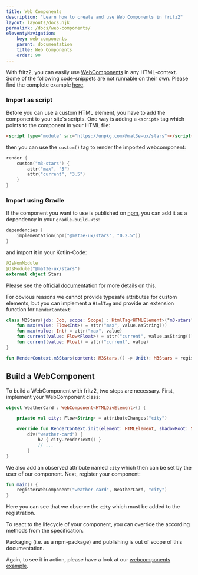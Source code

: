 ```yaml
---
title: Web Components
description: "Learn how to create and use Web Components in fritz2"
layout: layouts/docs.njk
permalink: /docs/web-components/
eleventyNavigation:
    key: web-components
    parent: documentation
    title: Web Components
    order: 90
---
```


With fritz2, you can easily use [WebComponents](https://webcomponents.org) in any HTML-context. 
Some of the following code-snippets are not runnable on their own. Please find the complete example 
[here](https://examples.fritz2.dev/webcomponent/build/distributions/index.html).

### Import as script

Before you can use a custom HTML element, you have to add the component to your site's scripts.
One way is adding a `<script>` tag which points to the component in your HTML file:
```html
<script type="module" src="https://unpkg.com/@mat3e-ux/stars"></script>
```
then you can use the `custom()` tag to render the imported webcomponent:
```kotlin
render {
    custom("m3-stars") {
        attr("max", "5")
        attr("current", "3.5")
    }   
}
```

### Import using Gradle

If the component you want to use is published on [npm](https://www.npmjs.com/), you can add it as a dependency 
in your `gradle.build.kts`:
```kotlin
dependencies {
    implementation(npm("@mat3e-ux/stars", "0.2.5"))
}
```
and import it in your Kotlin-Code:
```kotlin
@JsNonModule
@JsModule("@mat3e-ux/stars")
external object Stars
```

Please see the [official documentation](https://kotlinlang.org/docs/js-modules.html#apply-jsmodule-to-packages) 
for more details on this.

For obvious reasons we cannot provide typesafe attributes for custom elements, 
but you can implement a `HtmlTag` and provide an extension function for `RenderContext`:

```kotlin
class M3Stars(job: Job, scope: Scope) : HtmlTag<HTMLElement>("m3-stars", job = job, scope = scope) {
    fun max(value: Flow<Int>) = attr("max", value.asString())
    fun max(value: Int) = attr("max", value)
    fun current(value: Flow<Float>) = attr("current", value.asString())
    fun current(value: Float) = attr("current", value)
}

fun RenderContext.m3Stars(content: M3Stars.() -> Unit): M3Stars = register(M3Stars(job, scope), content)
```

## Build a WebComponent

To build a WebComponent with fritz2, two steps are necessary. First, implement your WebComponent class:
```kotlin
object WeatherCard : WebComponent<HTMLDivElement>() {

    private val city: Flow<String> = attributeChanges("city")

    override fun RenderContext.init(element: HTMLElement, shadowRoot: ShadowRoot): HtmlTag<HTMLDivElement> =
        div("weather-card") {
            h2 { city.renderText() }
            // ...
        }
}
```
We also add an observed attribute named `city` which then can be set by the user of our component.
Next, register your component:
```kotlin
fun main() {
    registerWebComponent("weather-card", WeatherCard, "city")
}
```
Here you can see that we observe the `city` which must be added to the registration.

To react to the lifecycle of your component, you can override the according methods from the specification.

Packaging (i.e. as a npm-package) and publishing is out of scope of this documentation.

Again, to see it in action, please have a look at our [webcomponents example](https://examples.fritz2.dev/webcomponent/build/distributions/index.html).

